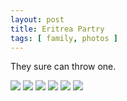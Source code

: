 ```yaml
---
layout: post
title: Eritrea Partry
tags: [ family, photos ]
---
```


They sure can throw one. 

<script src="https://ajax.googleapis.com/ajax/libs/jquery/1.11.1/jquery.min.js" ></script>
<link href="https://cdnjs.cloudflare.com/ajax/libs/fotorama/4.6.4/fotorama.min.css" rel="stylesheet">
<script src="https://cdnjs.cloudflare.com/ajax/libs/fotorama/4.6.4/fotorama.min.js" ></script>

<div class="fotorama"  data-allowfullscreen="true">
    <!--https://photos.app.goo.gl/3GATNYG8nEk6fRZF8-->
    <img src="https://images.northbriton.net/AP1GczOleI7XYYu7ak-KMu3VjgIb8MxuSTDtzBxo6jbYelTLdHH9bMQhVsaFAhYyjAlgQ2mScKrzrz-4Y5_YyyI4DzdcNhVJTOiq_hqQ3bxV-kynpX7y3x65">
    <img src="https://images.northbriton.net/AP1GczM0IyWlj_aROa7khXqVJQXezqNX9IG04vazgenAPrxfCWzT93R9XqkmimCRQ-LhVcG2J4DELej-iBuZmW9r0SoMIUqAyCiJo1aKi7dCnaWVI84lFKLb">
    <img src="https://images.northbriton.net/AP1GczOG_9uWZy7Bvmch2hGnK_CQBErz1GXxnaniZJNPLhzEQPZQO_JVNCwFKeajELiqkKFPjjkla56tlsFYMAUKxhUJss8BB4kr-HbqgqoxYdB4H9L7ZPAM">
    <img src="https://images.northbriton.net/AP1GczO7lRTltB-kd2weNIrrN6vEIsVPKPvY39L9zuS6HJhJKdms1Eh58AwExaGj587D3SHY6K8RUSesOABxHpNdHZ1z3-JVBbBQW8vVKSmJOcR7dyF6dlH_">
    <img src="https://images.northbriton.net/AP1GczM_bF4P8owUjBfCI6Q1EOZdYicDIAxpuNMXpeRsDakz2KsJWx5VE9jpnAtK3mE59oI98nJEfZDRntlSo5BFdVjoHjrVlT_W_oZ7LDhwS4O23r48Fa_w">
    <img src="https://images.northbriton.net/AP1GczMgr1k8fzyatm8E6cAWdWmxGHLjnTMng1cIONdtM1DaivbBq-u1u-_KDHCaqjJITrCDic76Ug_cYnCFAv_KOM4YJcfrnKjeg7JgWlpl1JzA9_2bR4dC">
</div>